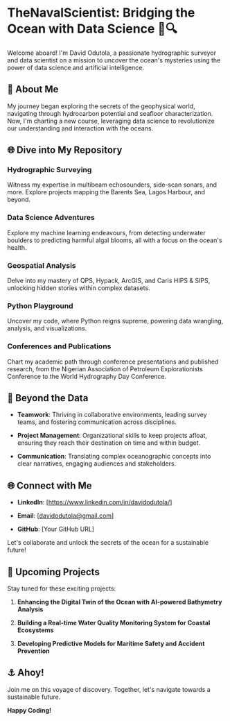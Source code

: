 # TheNavalScientist: Bridging the Ocean with Data Science 🌊🔍

Welcome aboard! I'm David Odutola, a passionate hydrographic surveyor and data scientist on a mission to uncover the ocean's mysteries using the power of data science and artificial intelligence.

## 🚢 About Me
My journey began exploring the secrets of the geophysical world, navigating through hydrocarbon potential and seafloor characterization. Now, I'm charting a new course, leveraging data science to revolutionize our understanding and interaction with the oceans.

## 🌐 Dive into My Repository

### Hydrographic Surveying
Witness my expertise in multibeam echosounders, side-scan sonars, and more. Explore projects mapping the Barents Sea, Lagos Harbour, and beyond.

### Data Science Adventures
Explore my machine learning endeavours, from detecting underwater boulders to predicting harmful algal blooms, all with a focus on the ocean's health. 

### Geospatial Analysis
Delve into my mastery of QPS, Hypack, ArcGIS, and Caris HIPS & SIPS, unlocking hidden stories within complex datasets.

### Python Playground
Uncover my code, where Python reigns supreme, powering data wrangling, analysis, and visualizations.

### Conferences and Publications
Chart my academic path through conference presentations and published research, from the Nigerian Association of Petroleum Explorationists Conference to the World Hydrography Day Conference.

## 🌊 Beyond the Data

- **Teamwork**: Thriving in collaborative environments, leading survey teams, and fostering communication across disciplines.
  
- **Project Management**: Organizational skills to keep projects afloat, ensuring they reach their destination on time and within budget.
  
- **Communication**: Translating complex oceanographic concepts into clear narratives, engaging audiences and stakeholders.

## 🌐 Connect with Me

- **LinkedIn**: [https://www.linkedin.com/in/davidodutola/]
  
- **Email**: [davidodutola@gmail.com]
  
- **GitHub**: [Your GitHub URL]

Let's collaborate and unlock the secrets of the ocean for a sustainable future!

## 🚀 Upcoming Projects

Stay tuned for these exciting projects:

1. **Enhancing the Digital Twin of the Ocean with AI-powered Bathymetry Analysis**
  
2. **Building a Real-time Water Quality Monitoring System for Coastal Ecosystems**
  
3. **Developing Predictive Models for Maritime Safety and Accident Prevention**

## ⚓ Ahoy!
Join me on this voyage of discovery. Together, let's navigate towards a sustainable future.

**Happy Coding!**
